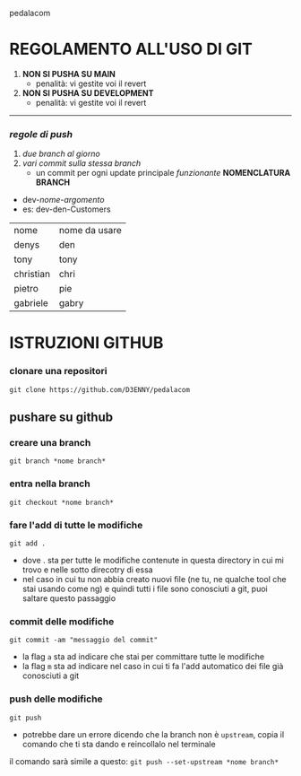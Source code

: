 pedalacom 
# REGOLAMENTO ALL'USO DI GIT

1. **NON SI PUSHA SU MAIN**
   - penalità: vi gestite voi il revert
2. **NON SI PUSHA SU DEVELOPMENT**
   - penalità: vi gestite voi il revert

---

### _regole di push_

1. *due branch al giorno*
2. *vari commit sulla stessa branch*
    - un commit per ogni update principale *funzionante*
**NOMENCLATURA BRANCH**

- dev-_nome_-_argomento_
- es: dev-den-Customers

<table>
    <tr>
        <td> nome </td>
        <td> nome da usare </td>
    </tr>
    <tr>
        <td> denys </td>
        <td> den </td>
    </tr>
    <tr>
        <td> tony </td>
        <td> tony </td>
    </tr>
    <tr>
        <td> christian </td>
        <td> chri </td>
    </tr>
    <tr>
        <td> pietro </td>
        <td> pie </td>
    </tr>
    <tr>
        <td> gabriele </td>
        <td> gabry </td>
    </tr>
</table>

# ISTRUZIONI GITHUB

### clonare una repositori 

`git clone https://github.com/D3ENNY/pedalacom`

## pushare su github

### creare una branch

`git branch *nome branch*`

### entra nella branch

`git checkout *nome branch*`

### fare l'add di tutte le modifiche

`git add .` 
- dove . sta per tutte le modifiche contenute in questa directory in cui mi trovo e nelle sotto direcotry di essa
- nel caso in cui tu non abbia creato nuovi file (ne tu, ne qualche tool che stai usando come ng) e quindi tutti i file sono conosciuti a git, puoi saltare questo passaggio

### commit delle modifiche

`git commit -am "messaggio del commit"`
- la flag `a` sta ad indicare che stai per committare tutte le modifiche
- la flag `m` sta ad indicare nel caso in cui ti fa l'add automatico dei file già conosciuti a git

### push delle modifiche

`git push` 
- potrebbe dare un errore dicendo che la branch non è `upstream`, copia il comando che ti sta dando e reincollalo nel terminale

il comando sarà simile a questo: 
`git push --set-upstream *nome branch*`
